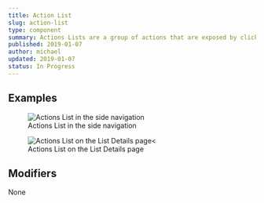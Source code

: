 ```yaml
---
title: Action List
slug: action-list
type: component
summary: Actions Lists are a group of actions that are exposed by clicking on a button. Clicking on any action in the Action List immediately executes an action.
published: 2019-01-07
author: michael
updated: 2019-01-07
status: In Progress
---
```


##  Examples

<figure>
    <img src="/static/images/action-list-sidenav.png" alt="Actions List in the side navigation">
    <figcaption>Actions List in the side navigation</figcaption>
</figure>

<figure>
    <img src="/static/images/action-list-listdetails.png" alt="Actions List on the List Details page<">
    <figcaption>Actions List on the List Details page</figcaption>
</figure>

## Modifiers
None